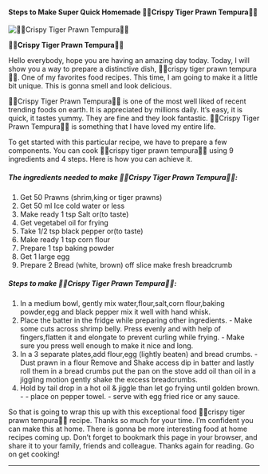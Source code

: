             

#### Steps to Make Super Quick Homemade 🍤🍤Crispy Tiger Prawn Tempura🍤🍤

![🍤🍤Crispy Tiger Prawn Tempura🍤🍤](https://img-global.cpcdn.com/recipes/8465e6993c7b9fa9/751x532cq70/%f0%9f%8d%a4%f0%9f%8d%a4crispy-tiger-prawn-tempura%f0%9f%8d%a4%f0%9f%8d%a4-recipe-main-photo.jpg)

**🍤🍤Crispy Tiger Prawn Tempura🍤🍤**

Hello everybody, hope you are having an amazing day today. Today, I will show you a way to prepare a distinctive dish, 🍤🍤crispy tiger prawn tempura🍤🍤. One of my favorites food recipes. This time, I am going to make it a little bit unique. This is gonna smell and look delicious.

🍤🍤Crispy Tiger Prawn Tempura🍤🍤 is one of the most well liked of recent trending foods on earth. It is appreciated by millions daily. It’s easy, it is quick, it tastes yummy. They are fine and they look fantastic. 🍤🍤Crispy Tiger Prawn Tempura🍤🍤 is something that I have loved my entire life.

To get started with this particular recipe, we have to prepare a few components. You can cook 🍤🍤crispy tiger prawn tempura🍤🍤 using 9 ingredients and 4 steps. Here is how you can achieve it.

##### The ingredients needed to make 🍤🍤Crispy Tiger Prawn Tempura🍤🍤:

1.  Get 50 Prawns (shrim,king or tiger prawns)
2.  Get 50 ml Ice cold water or less
3.  Make ready 1 tsp Salt or(to taste)
4.  Get vegetabel oil for frying
5.  Take 1/2 tsp black pepper or(to taste)
6.  Make ready 1 tsp corn flour
7.  Prepare 1 tsp baking powder
8.  Get 1 large egg
9.  Prepare 2 Bread (white, brown) off slice make fresh breadcrumb

##### Steps to make 🍤🍤Crispy Tiger Prawn Tempura🍤🍤:

1.  In a medium bowl, gently mix water,flour,salt,corn flour,baking powder,egg and black pepper mix it well with hand whisk.
2.  Place the batter in the fridge while preparing other ingredients. - Make some cuts across shrimp belly. Press evenly and with help of fingers,flatten it and elongate to prevent curling while frying. - Make sure you press well enough to make it nice and long.
3.  In a 3 separate plates,add flour,egg (lightly beaten) and bread crumbs. - Dust prawn in a flour Remove and Shake access dip in batter and lastly roll them in a bread crumbs put the pan on the stove add oil than oil in a jiggling motion gently shake the excess breadcrumbs.
4.  Hold by tail drop in a hot oil & jiggle than let go frying until golden brown. - - place on pepper towel. - serve with egg fried rice or any sauce.

So that is going to wrap this up with this exceptional food 🍤🍤crispy tiger prawn tempura🍤🍤 recipe. Thanks so much for your time. I’m confident you can make this at home. There is gonna be more interesting food at home recipes coming up. Don’t forget to bookmark this page in your browser, and share it to your family, friends and colleague. Thanks again for reading. Go on get cooking!

* * *